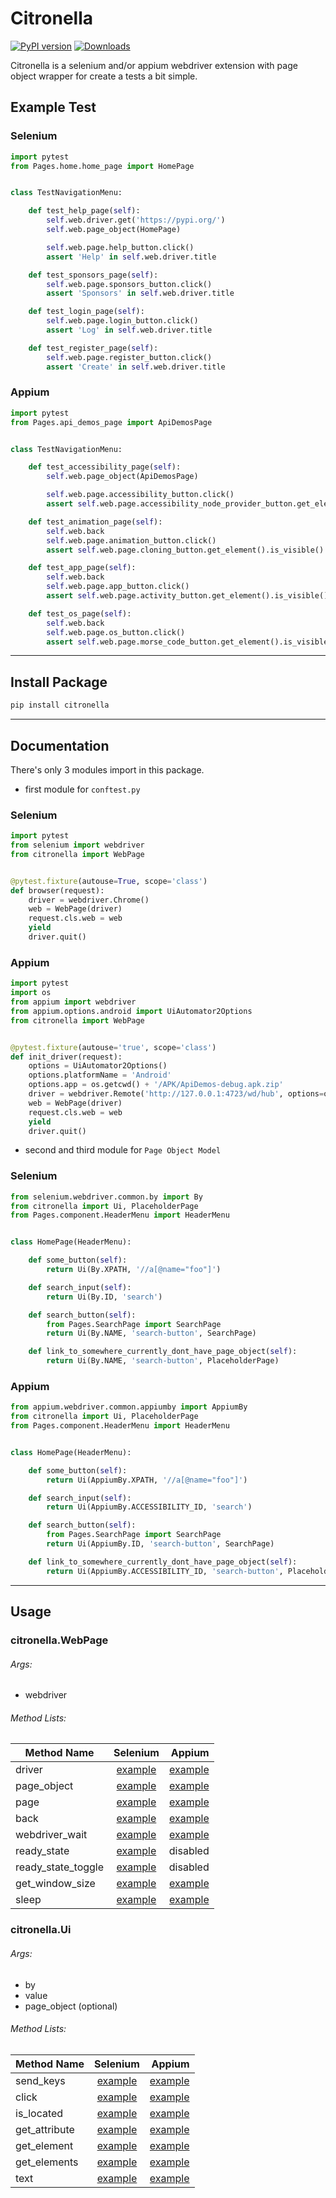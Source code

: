 # Citronella

[![PyPI version](https://badge.fury.io/py/citronella.svg)](https://badge.fury.io/py/citronella)
[![Downloads](https://pepy.tech/badge/citronella)](https://pepy.tech/project/citronella)

Citronella is a selenium and/or appium webdriver extension with page object wrapper for create a tests a bit simple.

## Example Test

### Selenium

```python
import pytest
from Pages.home.home_page import HomePage


class TestNavigationMenu:

    def test_help_page(self):
        self.web.driver.get('https://pypi.org/')
        self.web.page_object(HomePage)

        self.web.page.help_button.click()
        assert 'Help' in self.web.driver.title

    def test_sponsors_page(self):
        self.web.page.sponsors_button.click()
        assert 'Sponsors' in self.web.driver.title

    def test_login_page(self):
        self.web.page.login_button.click()
        assert 'Log' in self.web.driver.title

    def test_register_page(self):
        self.web.page.register_button.click()
        assert 'Create' in self.web.driver.title
```

### Appium

```python
import pytest
from Pages.api_demos_page import ApiDemosPage


class TestNavigationMenu:

    def test_accessibility_page(self):
        self.web.page_object(ApiDemosPage)

        self.web.page.accessibility_button.click()
        assert self.web.page.accessibility_node_provider_button.get_element().is_visible()

    def test_animation_page(self):
        self.web.back
        self.web.page.animation_button.click()
        assert self.web.page.cloning_button.get_element().is_visible()

    def test_app_page(self):
        self.web.back
        self.web.page.app_button.click()
        assert self.web.page.activity_button.get_element().is_visible()

    def test_os_page(self):
        self.web.back
        self.web.page.os_button.click()
        assert self.web.page.morse_code_button.get_element().is_visible()
```
___
## Install Package

```bash
pip install citronella
```

___
## Documentation

There's only 3 modules import in this package.

* first module for `conftest.py`

### Selenium

```python
import pytest
from selenium import webdriver
from citronella import WebPage


@pytest.fixture(autouse=True, scope='class')
def browser(request):
    driver = webdriver.Chrome()
    web = WebPage(driver)
    request.cls.web = web
    yield
    driver.quit()
```

### Appium

```python
import pytest
import os
from appium import webdriver
from appium.options.android import UiAutomator2Options
from citronella import WebPage


@pytest.fixture(autouse='true', scope='class')
def init_driver(request):
    options = UiAutomator2Options()
    options.platformName = 'Android'
    options.app = os.getcwd() + '/APK/ApiDemos-debug.apk.zip'
    driver = webdriver.Remote('http://127.0.0.1:4723/wd/hub', options=options)
    web = WebPage(driver)
    request.cls.web = web
    yield
    driver.quit()
```

* second and third module for `Page Object Model`

### Selenium

```python
from selenium.webdriver.common.by import By
from citronella import Ui, PlaceholderPage
from Pages.component.HeaderMenu import HeaderMenu


class HomePage(HeaderMenu):

    def some_button(self):
        return Ui(By.XPATH, '//a[@name="foo"]')

    def search_input(self):
        return Ui(By.ID, 'search')

    def search_button(self):
        from Pages.SearchPage import SearchPage
        return Ui(By.NAME, 'search-button', SearchPage)

    def link_to_somewhere_currently_dont_have_page_object(self):
        return Ui(By.NAME, 'search-button', PlaceholderPage)
```

### Appium

```python
from appium.webdriver.common.appiumby import AppiumBy
from citronella import Ui, PlaceholderPage
from Pages.component.HeaderMenu import HeaderMenu


class HomePage(HeaderMenu):

    def some_button(self):
        return Ui(AppiumBy.XPATH, '//a[@name="foo"]')

    def search_input(self):
        return Ui(AppiumBy.ACCESSIBILITY_ID, 'search')

    def search_button(self):
        from Pages.SearchPage import SearchPage
        return Ui(AppiumBy.ID, 'search-button', SearchPage)

    def link_to_somewhere_currently_dont_have_page_object(self):
        return Ui(AppiumBy.ACCESSIBILITY_ID, 'search-button', PlaceholderPage)
```

___
## Usage

### citronella.WebPage

###### Args:
- webdriver

###### Method Lists:
| Method Name       | Selenium      | Appium  |
| ------------------ |:-------------:| -----:|
| driver             | [example](https://github.com/heyclore/citronella/blob/82d8a46f8ef7976a1f5e796783644343470714d3/example/selenium/Tests/test_usage_demo.py#L13)| [example](https://github.com/heyclore/citronella/blob/82d8a46f8ef7976a1f5e796783644343470714d3/example/appium/Tests/test_usage_demo.py#L13) |
| page_object        | [example](https://github.com/heyclore/citronella/blob/82d8a46f8ef7976a1f5e796783644343470714d3/example/selenium/Tests/test_usage_demo.py#L21) | [example](https://github.com/heyclore/citronella/blob/82d8a46f8ef7976a1f5e796783644343470714d3/example/appium/Tests/test_usage_demo.py#L20) |
| page               | [example](https://github.com/heyclore/citronella/blob/82d8a46f8ef7976a1f5e796783644343470714d3/example/selenium/Tests/test_usage_demo.py#L35) | [example](https://github.com/heyclore/citronella/blob/82d8a46f8ef7976a1f5e796783644343470714d3/example/appium/Tests/test_usage_demo.py#L35) |
| back               | [example](https://github.com/heyclore/citronella/blob/82d8a46f8ef7976a1f5e796783644343470714d3/example/selenium/Tests/test_usage_demo.py#L42) | [example](https://github.com/heyclore/citronella/blob/82d8a46f8ef7976a1f5e796783644343470714d3/example/appium/Tests/test_usage_demo.py#L45) |
| webdriver_wait     | [example](https://github.com/heyclore/citronella/blob/82d8a46f8ef7976a1f5e796783644343470714d3/example/selenium/Tests/test_usage_demo.py#L50) | [example](https://github.com/heyclore/citronella/blob/82d8a46f8ef7976a1f5e796783644343470714d3/example/appium/Tests/test_usage_demo.py#L53) |
| ready_state        | [example](https://github.com/heyclore/citronella/blob/82d8a46f8ef7976a1f5e796783644343470714d3/example/selenium/Tests/test_usage_demo.py#L56) | disabled |
| ready_state_toggle | [example](https://github.com/heyclore/citronella/blob/82d8a46f8ef7976a1f5e796783644343470714d3/example/selenium/Tests/test_usage_demo.py#L63) | disabled |
| get_window_size    | [example](https://github.com/heyclore/citronella/blob/82d8a46f8ef7976a1f5e796783644343470714d3/example/selenium/Tests/test_usage_demo.py#L69) | [example](https://github.com/heyclore/citronella/blob/82d8a46f8ef7976a1f5e796783644343470714d3/example/appium/Tests/test_usage_demo.py#L59) |
| sleep              | [example](https://github.com/heyclore/citronella/blob/82d8a46f8ef7976a1f5e796783644343470714d3/example/selenium/Tests/test_usage_demo.py#L76) | [example](https://github.com/heyclore/citronella/blob/82d8a46f8ef7976a1f5e796783644343470714d3/example/appium/Tests/test_usage_demo.py#L66) |

### citronella.Ui

###### Args:
- by
- value
- page_object (optional)

###### Method Lists:
| Method Name       | Selenium      | Appium  |
| ------------------ |:-------------:| -----:|
| send_keys          | [example](https://github.com/heyclore/citronella/blob/82d8a46f8ef7976a1f5e796783644343470714d3/example/selenium/Tests/test_usage_demo.py#L86)| [example](https://github.com/heyclore/citronella/blob/82d8a46f8ef7976a1f5e796783644343470714d3/example/appium/Tests/test_usage_demo.py#L79) |
| click              | [example](https://github.com/heyclore/citronella/blob/82d8a46f8ef7976a1f5e796783644343470714d3/example/selenium/Tests/test_usage_demo.py#L95) | [example](https://github.com/heyclore/citronella/blob/82d8a46f8ef7976a1f5e796783644343470714d3/example/appium/Tests/test_usage_demo.py#L89) |
| is_located         | [example](https://github.com/heyclore/citronella/blob/82d8a46f8ef7976a1f5e796783644343470714d3/example/selenium/Tests/test_usage_demo.py#L103) | [example](https://github.com/heyclore/citronella/blob/82d8a46f8ef7976a1f5e796783644343470714d3/example/appium/Tests/test_usage_demo.py#L97) |
| get_attribute      | [example](https://github.com/heyclore/citronella/blob/82d8a46f8ef7976a1f5e796783644343470714d3/example/selenium/Tests/test_usage_demo.py#L109) | [example](https://github.com/heyclore/citronella/blob/82d8a46f8ef7976a1f5e796783644343470714d3/example/appium/Tests/test_usage_demo.py#L103) |
| get_element        | [example](https://github.com/heyclore/citronella/blob/82d8a46f8ef7976a1f5e796783644343470714d3/example/selenium/Tests/test_usage_demo.py#L118) | [example](https://github.com/heyclore/citronella/blob/82d8a46f8ef7976a1f5e796783644343470714d3/example/appium/Tests/test_usage_demo.py#L111) |
| get_elements       | [example](https://github.com/heyclore/citronella/blob/82d8a46f8ef7976a1f5e796783644343470714d3/example/selenium/Tests/test_usage_demo.py#L124) | [example](https://github.com/heyclore/citronella/blob/82d8a46f8ef7976a1f5e796783644343470714d3/example/appium/Tests/test_usage_demo.py#L117) |
| text               | [example](https://github.com/heyclore/citronella/blob/82d8a46f8ef7976a1f5e796783644343470714d3/example/selenium/Tests/test_usage_demo.py#L130) | [example](https://github.com/heyclore/citronella/blob/82d8a46f8ef7976a1f5e796783644343470714d3/example/appium/Tests/test_usage_demo.py#L123) |
